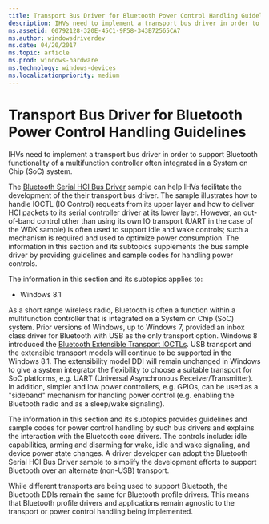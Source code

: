 ```yaml
---
title: Transport Bus Driver for Bluetooth Power Control Handling Guidelines
description: IHVs need to implement a transport bus driver in order to support Bluetooth functionality of a multifunction controller often integrated in a System on Chip (SoC) system.
ms.assetid: 00792128-320E-45C1-9F58-343B72565CA7
ms.author: windowsdriverdev
ms.date: 04/20/2017
ms.topic: article
ms.prod: windows-hardware
ms.technology: windows-devices
ms.localizationpriority: medium
---
```


# Transport Bus Driver for Bluetooth Power Control Handling Guidelines


IHVs need to implement a transport bus driver in order to support Bluetooth functionality of a multifunction controller often integrated in a System on Chip (SoC) system.

The [Bluetooth Serial HCI Bus Driver](http://go.microsoft.com/fwlink/p/?linkid=256088) sample can help IHVs facilitate the development of the their transport bus driver. The sample illustrates how to handle IOCTL (IO Control) requests from its upper layer and how to deliver HCI packets to its serial controller driver at its lower layer. However, an out-of-band control other than using its own IO transport (UART in the case of the WDK sample) is often used to support idle and wake controls; such a mechanism is required and used to optimize power consumption. The information in this section and its subtopics supplements the bus sample driver by providing guidelines and sample codes for handling power controls.

The information in this section and its subtopics applies to:

-   Windows 8.1

As a short range wireless radio, Bluetooth is often a function within a multifunction controller that is integrated on a System on Chip (SoC) system. Prior versions of Windows, up to Windows 7, provided an inbox class driver for Bluetooth with USB as the only transport option. Windows 8 introduced the [Bluetooth Extensible Transport IOCTLs](https://msdn.microsoft.com/library/windows/hardware/hh450819). USB transport and the extensible transport models will continue to be supported in the Windows 8.1. The extensibility model DDI will remain unchanged in Windows to give a system integrator the flexibility to choose a suitable transport for SoC platforms, e.g. UART (Universal Asynchronous Receiver/Transmitter). In addition, simpler and low power controllers, e.g. GPIOs, can be used as a "sideband" mechanism for handling power control (e.g. enabling the Bluetooth radio and as a sleep/wake signaling).

The information in this section and its subtopics provides guidelines and sample codes for power control handling by such bus drivers and explains the interaction with the Bluetooth core drivers. The controls include: idle capabilities, arming and disarming for wake, idle and wake signaling, and device power state changes. A driver developer can adopt the Bluetooth Serial HCI Bus Driver sample to simplify the development efforts to support Bluetooth over an alternate (non-USB) transport.

While different transports are being used to support Bluetooth, the Bluetooth DDIs remain the same for Bluetooth profile drivers. This means that Bluetooth profile drivers and applications remain agnostic to the transport or power control handling being implemented.

 

 





